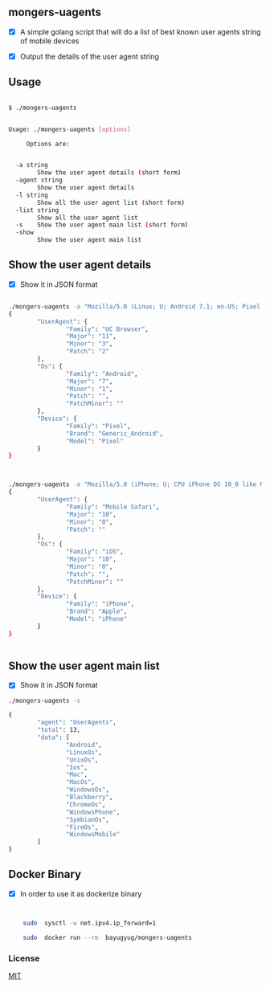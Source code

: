 ## mongers-uagents


- [x] A simple golang script that will do a list of best known user agents string of mobile devices


- [x] Output the details of the user agent string



## Usage

```sh

$ ./mongers-uagents


Usage: ./mongers-uagents [options]

     Options are:


  -a string
        Show the user agent details (short form)
  -agent string
        Show the user agent details
  -l string
        Show all the user agent list (short form)
  -list string
        Show all the user agent list
  -s    Show the user agent main list (short form)
  -show
        Show the user agent main list


```

## Show the user agent details

- [x] Show it in JSON format

``` sh

./mongers-uagents -a "Mozilla/5.0 (Linux; U; Android 7.1; en-US; Pixel Build/NDE63H) AppleWebKit/534.30 (KHTML, like Gecko) Version/4.0 UCBrowser/11.3.2.960 U3/0.8.0 Mobile Safari/534.30",
{
        "UserAgent": {
                "Family": "UC Browser",
                "Major": "11",
                "Minor": "3",
                "Patch": "2"
        },
        "Os": {
                "Family": "Android",
                "Major": "7",
                "Minor": "1",
                "Patch": "",
                "PatchMinor": ""
        },
        "Device": {
                "Family": "Pixel",
                "Brand": "Generic_Android",
                "Model": "Pixel"
        }
}



./mongers-uagents -a "Mozilla/5.0 (iPhone; U; CPU iPhone OS 10_0 like Mac OS X; en-us) AppleWebKit/602.1.38 (KHTML, like Gecko) Version/10.0 Mobile/7A341 Safari/602.1",
{
        "UserAgent": {
                "Family": "Mobile Safari",
                "Major": "10",
                "Minor": "0",
                "Patch": ""
        },
        "Os": {
                "Family": "iOS",
                "Major": "10",
                "Minor": "0",
                "Patch": "",
                "PatchMinor": ""
        },
        "Device": {
                "Family": "iPhone",
                "Brand": "Apple",
                "Model": "iPhone"
        }
}



```


## Show the user agent main list

- [x] Show it in JSON format

``` sh
./mongers-uagents -s

{
        "agent": "UserAgents",
        "total": 13,
        "data": [
                "Android",
                "LinuxOs",
                "UnixOs",
                "Ios",
                "Mac",
                "MacOs",
                "WindowsOs",
                "Blackberry",
                "ChromeOs",
                "WindowsPhone",
                "SymbianOs",
                "FireOs",
                "WindowsMobile"
        ]
}


```

## Docker Binary

- [x] In order to  use it as dockerize binary


``` sh


    sudo  sysctl -w net.ipv4.ip_forward=1

    sudo  docker run --rm  bayugyug/mongers-uagents

```


### License

[MIT](https://bayugyug.mit-license.org/)
